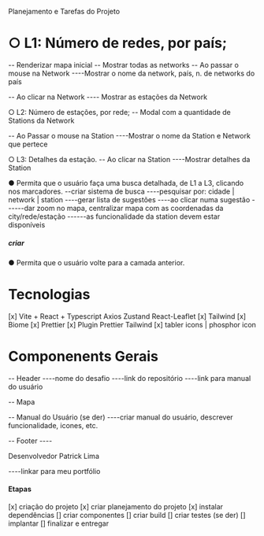 Planejamento e Tarefas do Projeto

# ○ L1: Número de redes, por país;
-- Renderizar mapa inicial
-- Mostrar todas as networks
-- Ao passar o mouse na Network
----Mostrar o nome da network, país, n. de networks do país

-- Ao clicar na Network
---- Mostrar as estações da Network

○ L2: Número de estações, por rede;
-- Modal com a quantidade de Stations da Network 

-- Ao Passar o mouse na Station
----Mostrar o nome da Station e Network que pertece

○ L3: Detalhes da estação.
-- Ao clicar na Station
----Mostrar detalhes da Station

● Permita que o usuário faça uma busca detalhada, de L1 a L3, clicando nos marcadores.
--criar sistema de busca
----pesquisar por: cidade | network | station
----gerar lista de sugestões
----ao clicar numa sugestão
------dar zoom no mapa, centralizar mapa com as coordenadas da city/rede/estação
------as funcionalidade da station devem estar disponíveis

##### criar
● Permita que o usuário volte para a camada anterior.

# Tecnologias
[x] Vite + React + Typescript
Axios
Zustand
React-Leaflet
[x] Tailwind
[x] Biome
[x] Prettier
[x] Plugin Prettier Tailwind
[x] tabler icons | phosphor icon

# Componenents Gerais
-- Header
----nome do desafio
----link do repositório
----link para manual do usuário

-- Mapa

-- Manual do Usuário (se der)
----criar manual do usuário, descrever funcionalidade, icones, etc.

-- Footer
----<p>Desenvolvedor Patrick Lima</p>
----linkar para meu portfólio


#### Etapas
[x] criação do projeto
[x] criar planejamento do projeto
[x] instalar dependências
[] criar componentes
[] criar build
[] criar testes (se der)
[] implantar
[] finalizar e entregar
